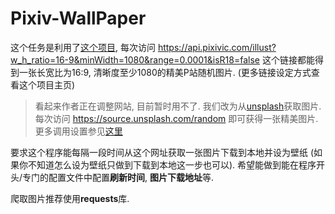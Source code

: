 # Pixiv-WallPaper

这个任务是利用了[这个项目](https://github.com/cheer-fun/Pixiv-Illustration-Collection-Backend), 每次访问 https://api.pixivic.com/illust?w_h_ratio=16-9&minWidth=1080&range=0.0001&isR18=false 这个链接都能得到一张长宽比为16:9, 清晰度至少1080的精美P站随机图片. (更多链接设定方式查看这个项目主页)

> 看起来作者正在调整网站, 目前暂时用不了. 我们改为从[unsplash](https://unsplash.com/)获取图片. 每次访问 https://source.unsplash.com/random 即可获得一张精美图片. 更多调用设置参见[这里](https://source.unsplash.com/)

要求这个程序能每隔一段时间从这个网址获取一张图片下载到本地并设为壁纸 (如果你不知道怎么设为壁纸只做到下载到本地这一步也可以). 希望能做到能在程序开头/专门的配置文件中配置**刷新时间**, **图片下载地址**等.

爬取图片推荐使用**requests**库.